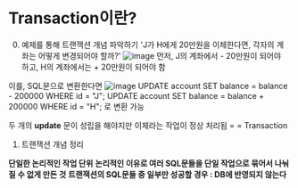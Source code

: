 # Transaction이란?


0. 예제를 통해 트랜잭션 개념 파악하기
'J가 H에게 20만원을 이체한다면, 각자의 계좌는 어떻게 변경되어야 할까?'
![image](https://github.com/mithzinf/DB-Study/assets/124668883/bc30a82c-b547-4559-a45e-f202565cc9b4)
먼저, J의 계좌에서 - 20만원이 되어야 하고, H의 계좌에서는 + 20만원이 되어야 함

  이를, SQL문으로 변환한다면
![image](https://github.com/mithzinf/DB-Study/assets/124668883/ca20ec4a-7010-4fa2-ad6a-36c0cf56544f)
UPDATE account SET balance = balance - 200000 WHERE id = "J";
UPDATE account SET balance = balance + 200000 WHERE id = "H";
로 변환 가능

두 개의 **update** 문이 성립을 해야지만 이체라는 작업이 정상 처리됨 = = Transaction

1. 트랜잭션 개념 정리

**단일한 논리적인 작업 단위**
**논리적인 이유로 여러 SQL문들을 단일 작업으로 묶어서 나눠질 수 없게 만든 것**
**트랜잭션의 SQL문들 중 일부만 성공할 경우 : DB에 반영되지 않는다**
